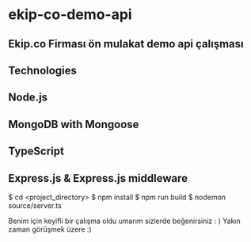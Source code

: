 # ekip-co-demo-api
Ekip.co Firması ön mulakat demo api çalışması
----------------------------------------
Technologies
----------------------------------------
Node.js
-----------------------------------------
MongoDB with Mongoose
-----------------------------------------
TypeScript
----------------------------------------
Express.js & Express.js middleware
---------------------------------

$ cd <project_directory>
$ npm install
$ npm run build
$ nodemon source/server.ts

Benim için keyifli bir çalışma oldu umarım sizlerde beğenirsiniz : )
Yakın zaman görüşmek üzere :) 
